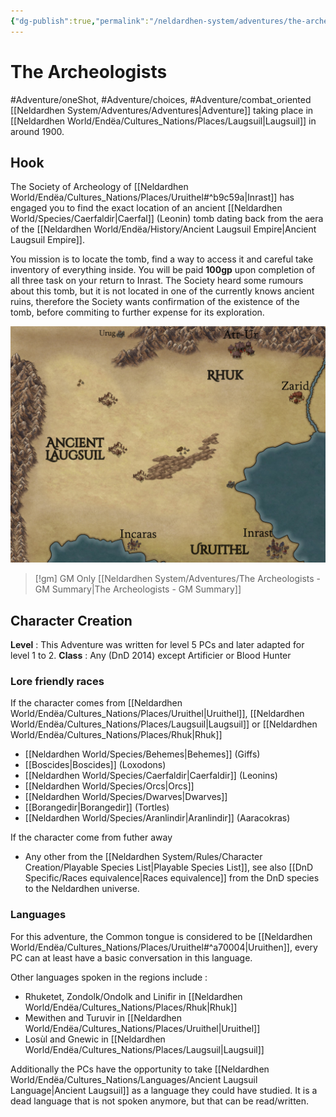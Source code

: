 ```yaml
---
{"dg-publish":true,"permalink":"/neldardhen-system/adventures/the-archeologists/"}
---
```



# The Archeologists
#Adventure/oneShot, #Adventure/choices, #Adventure/combat_oriented 
[[Neldardhen System/Adventures/Adventures\|Adventure]] taking place in [[Neldardhen World/Endëa/Cultures_Nations/Places/Laugsuil\|Laugsuil]] in around 1900.

## Hook
The Society of Archeology of [[Neldardhen World/Endëa/Cultures_Nations/Places/Uruithel#^b9c59a\|Inrast]] has engaged you to find the exact location of an ancient [[Neldardhen World/Species/Caerfaldir\|Caerfal]] (Leonin) tomb dating back from the aera of the [[Neldardhen World/Endëa/History/Ancient Laugsuil Empire\|Ancient Laugsuil Empire]].

You mission is to locate the tomb, find a way to access it and careful take inventory of everything inside. 
You will be paid **100gp** upon completion of all three task on your return to Inrast.
The Society heard some rumours about this tomb, but it is not located in one of the currently knows ancient ruins, therefore the Society wants confirmation of the existence of the tomb, before commiting to further expense for its exploration.

![Laugsuil-map.jpg|400](/img/user/Neldardhen%20World/Maps/Laugsuil-map.jpg)


> [!gm] GM Only
> [[Neldardhen System/Adventures/The Archeologists - GM Summary\|The Archeologists - GM Summary]]


## Character Creation
**Level** : This Adventure was written for level 5 PCs and later adapted for level 1 to 2.
**Class** : Any (DnD 2014) except Artificier or Blood Hunter
### Lore friendly races
If the character comes from [[Neldardhen World/Endëa/Cultures_Nations/Places/Uruithel\|Uruithel]], [[Neldardhen World/Endëa/Cultures_Nations/Places/Laugsuil\|Laugsuil]] or [[Neldardhen World/Endëa/Cultures_Nations/Places/Rhuk\|Rhuk]]
- [[Neldardhen World/Species/Behemes\|Behemes]] (Giffs)
- [[Boscides\|Boscides]] (Loxodons)
- [[Neldardhen World/Species/Caerfaldir\|Caerfaldir]] (Leonins)
- [[Neldardhen World/Species/Orcs\|Orcs]]
- [[Neldardhen World/Species/Dwarves\|Dwarves]]
- [[Borangedir\|Borangedir]] (Tortles)
- [[Neldardhen World/Species/Aranlindir\|Aranlindir]] (Aaracokras)

If the character come from futher away
- Any other from the [[Neldardhen System/Rules/Character Creation/Playable Species List\|Playable Species List]], see also [[DnD Specific/Races equivalence\|Races equivalence]] from the DnD species to the Neldardhen universe.

### Languages
For this adventure, the Common tongue is considered to be [[Neldardhen World/Endëa/Cultures_Nations/Places/Uruithel#^a70004\|Uruithen]], every PC can at least have a basic conversation in this language.

Other languages spoken in the regions include :
- Rhuketet, Zondolk/Ondolk and Linifir in [[Neldardhen World/Endëa/Cultures_Nations/Places/Rhuk\|Rhuk]]
- Mewithen and Turuvir in [[Neldardhen World/Endëa/Cultures_Nations/Places/Uruithel\|Uruithel]]
- Losùl and Gnewic in [[Neldardhen World/Endëa/Cultures_Nations/Places/Laugsuil\|Laugsuil]]

Additionally the PCs have the opportunity to take [[Neldardhen World/Endëa/Cultures_Nations/Languages/Ancient Laugsuil Language\|Ancient Laugsuil]] as a language they could have studied. It is a dead language that is not spoken anymore, but that can be read/written.